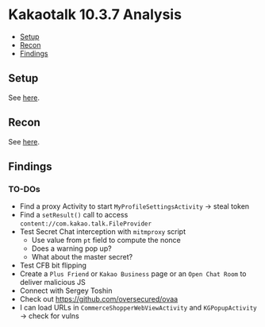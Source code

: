 # Kakaotalk 10.3.7 Analysis

- [Setup](#setup)
- [Recon](#recon)
- [Findings](#findings)

## Setup

See [here](SETUP.md).

## Recon

See [here](RECON.md).

## Findings

### TO-DOs

- Find a proxy Activity to start `MyProfileSettingsActivity` -> steal token
- Find a `setResult()` call to access `content://com.kakao.talk.FileProvider`
- Test Secret Chat interception with `mitmproxy` script
  * Use value from `pt` field to compute the nonce
  * Does a warning pop up?
  * What about the master secret?
- Test CFB bit flipping
- Create a `Plus Friend` or `Kakao Business` page or an `Open Chat Room` to deliver malicious JS
- Connect with Sergey Toshin
- Check out https://github.com/oversecured/ovaa
- I can load URLs in `CommerceShopperWebViewActivity` and `KGPopupActivity` -> check for vulns